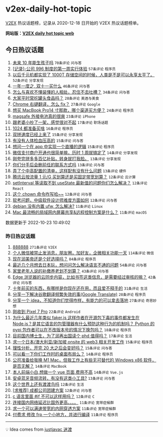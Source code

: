 # v2ex-daily-hot-topic

[V2EX](https://www.v2ex.com/) 热议话题榜，记录从 2020-12-18 日开始的 V2EX 热议话题榜单。

**网站版：[V2EX daily hot topic web](https://boojack.github.io/v2ex-daily-hot-topic-web/)**

## 今日热议话题

<!-- TODAY BEGIN -->

1. [未来 10 年能生孩子吗](https://www.v2ex.com/t/889097) `70条评论` `问与答`
1. [[记录]-公司 996 制度的第一周实行体验](https://www.v2ex.com/t/889052) `57条评论` `程序员`
1. [以后千元机都实现了 1000T 存储空间的时候，人类是不是可以永享太平了。](https://www.v2ex.com/t/889045) `52条评论` `分享发现`
1. [一年一度之, 双十一买什么](https://www.v2ex.com/t/889047) `46条评论` `问与答`
1. [怎么与喜欢不懂装懂的人相处，忍住不去吐槽？](https://www.v2ex.com/t/889093) `34条评论` `问与答`
1. [大家平时常吃罐头食品吗？](https://www.v2ex.com/t/889072) `28条评论` `美酒与美食`
1. [Chrome 右键翻译，怎么 fix？](https://www.v2ex.com/t/889119) `27条评论` `Google`
1. [想买 MacBook Pro14 寸那款，哪个渠道买方便？](https://www.v2ex.com/t/889064) `24条评论` `程序员`
1. [magsafe 外接电池真的很爽](https://www.v2ex.com/t/889104) `23条评论` `iPhone`
1. [跟老婆小吵了一架，感觉很对不起](https://www.v2ex.com/t/889129) `17条评论` `职场话题`
1. [1024 都准备买啥](https://www.v2ex.com/t/889089) `16条评论` `程序员`
1. [双拼速度已经上来了](https://www.v2ex.com/t/889066) `15条评论` `分享发现`
1. [有没有人体检血压高的](https://www.v2ex.com/t/889063) `15条评论` `问与答`
1. [想问一个在 app 中实现一个直播的逻辑](https://www.v2ex.com/t/889056) `15条评论` `程序员`
1. [微信支付商户开通也很简单嘛，历时 1 周就搞定了](https://www.v2ex.com/t/889123) `14条评论` `分享发现`
1. [刚夸完拼多多百亿补贴，转身就打我脸。](https://www.v2ex.com/t/889127) `13条评论` `分享发现`
1. [你们分手后会删前任的联系方式吗](https://www.v2ex.com/t/889126) `13条评论` `问与答`
1. [弄了个中高配置的清单，这样配有没有什么问题](https://www.v2ex.com/t/889069) `13条评论` `硬件`
1. [腾讯云按流量 1 元/G 买划算还是买固定带宽划算？](https://www.v2ex.com/t/889091) `12条评论` `云计算`
1. [setInterval 等读取不到 useState 最新值的问题你们怎么解决？](https://www.v2ex.com/t/889077) `12条评论` `React`
1. [这个 chown 命令咋写哈~~](https://www.v2ex.com/t/889074) `12条评论` `问与答`
1. [软考问题，中级软件设计师难度方面如何](https://www.v2ex.com/t/889051) `12条评论` `问与答`
1. [debian 没有内置 ufw, 怎么解决?](https://www.v2ex.com/t/889116) `11条评论` `Linux`
1. [Mac 最流畅的局域网内屏幕共享&远程控制方案是什么？](https://www.v2ex.com/t/889100) `11条评论` `macOS`

数据更新于 2022-10-23 10:49:02

<!-- TODAY END -->

### 昨日热议话题

<!-- YESTERDAY BEGIN -->

1. [888888](https://www.v2ex.com/t/888888) `271条评论` `V2EX`
1. [个人微信被禁止发消息，朋友圈，加好友，企微相关功能一天](https://www.v2ex.com/t/888945) `114条评论` `微信`
1. [现在润美帝还是个好选择吗？](https://www.v2ex.com/t/888948) `84条评论` `程序员`
1. [最近几个月想去日本玩，想问问怎么解决语言不通的问题](https://www.v2ex.com/t/888911) `54条评论` `问与答`
1. [家里老年人说的补缴养老划不划算？](https://www.v2ex.com/t/888891) `43条评论` `问与答`
1. [Edge 浏览器的云同步内容，比如书签这类信息，是需要经过审核的嘛？](https://www.v2ex.com/t/888896) `42条评论` `问与答`
1. [十年前买的东西，有哪样是你现在还在用，而且爱不释手的](https://www.v2ex.com/t/888914) `31条评论` `生活`
1. [分享一下解决谷歌翻译频繁失效的事(Google Translate)](https://www.v2ex.com/t/888970) `28条评论` `程序员`
1. [分享一个 idea，不知道你们觉得咋样，有能力的可以拿去落地](https://www.v2ex.com/t/888997) `27条评论` `奇思妙想`
1. [刚收到 Pixel 7 Pro](https://www.v2ex.com/t/888943) `22条评论` `Android`
1. [为什么最近几年类似 faker.js 这样作者在开源包下毒的事件都发生在 Node.js？是其它语言的包管理器有什么预防这种行为的机制吗？ Python 的 pypi 包作者可以在不改版本号的情况下换包吗？](https://www.v2ex.com/t/888905) `18条评论` `程序员`
1. [目前国内博士生，为了润再出国读个 phd 值得吗？](https://www.v2ex.com/t/888988) `17条评论` `生活`
1. [求一个日本/澳大利亚/新加坡 onsite 的 web3 相关开发工作](https://www.v2ex.com/t/888992) `15条评论` `程序员`
1. [理性分析，开完 20 大之后会变好吗？](https://www.v2ex.com/t/888939) `15条评论` `问与答`
1. [可以看一下你们工作时的桌面布局么？](https://www.v2ex.com/t/889020) `14条评论` `程序员`
1. [公司准备给我换 M1 Mac，但我工作上有些无可替代的 Windows x86 软件，是否无解？](https://www.v2ex.com/t/888961) `14条评论` `MacBook`
1. [本人前端小白,想做一个 vue 页面,费用不高](https://www.v2ex.com/t/888901) `14条评论` `Vue.js`
1. [安卓蓝牙音频流转，有没有这类小工具?](https://www.v2ex.com/t/888878) `13条评论` `问与答`
1. [这个世界上还有渡渡鸟吗](https://www.v2ex.com/t/889009) `12条评论` `生活`
1. [[求推荐] 成都公司团建方案](https://www.v2ex.com/t/888989) `12条评论` `问与答`
1. [c 语言里面 #if 不可以这样用吗？](https://www.v2ex.com/t/888951) `12条评论` `C`
1. [连接国内网络延迟比国外更高。。。。](https://www.v2ex.com/t/888999) `11条评论` `宽带症候群`
1. [求一个可以满速带宽的内网穿透方案](https://www.v2ex.com/t/888926) `11条评论` `宽带症候群`
1. [付费求 修改 frp 一个小地方，并进行编译](https://www.v2ex.com/t/888892) `11条评论` `程序员`

<!-- YESTERDAY END -->

---

💡 Idea comes from [justjavac 迷渡](https://github.com/justjavac/)
